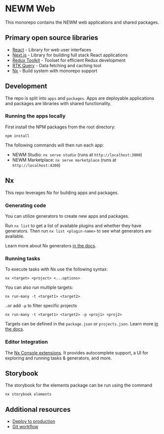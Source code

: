 # NEWM Web

This monorepo contains the NEWM web applications and shared packages.

## Primary open source libraries

- [React](https://react.dev/) - Library for web user interfaces
- [Next.js](https://nextjs.org/) - Library for building full stack React applications
- [Redux Toolkit](https://redux-toolkit.js.org/) - Toolset for efficient Redux development
- [RTK Query](https://redux-toolkit.js.org/rtk-query/overview) - Data fetching and caching tool
- [Nx](https://nx.dev) - Build system with monorepo support

## Development

The repo is split into `apps` and `packages`. Apps are deployable applications
and packages are libraries with shared functionality.

### Running the apps locally

First install the NPM packages from the root directory:

```
npm install
```

The following commands will then run each app:

- NEWM Studio: `nx serve studio` (runs at `http://localhost:3000`)
- NEWM Marketplace: `nx serve marketplace` (runs at `http://localhost:4200`)

## Nx

This repo leverages Nx for building apps and packages.

### Generating code

You can utilize generators to create new apps and packages.

Run `nx list` to get a list of available plugins and whether they have
generators. Then run `nx list <plugin-name>` to see what generators are available.

Learn more about Nx generators [in the docs](https://nx.dev/plugin-features/use-code-generators).

### Running tasks

To execute tasks with Nx use the following syntax:

```
nx <target> <project> <...options>
```

You can also run multiple targets:

```
nx run-many -t <target1> <target2>
```

..or add `-p` to filter specific projects

```
nx run-many -t <target1> <target2> -p <proj1> <proj2>
```

Targets can be defined in the `package.json` or `projects.json`. Learn
more [in the docs](https://nx.dev/core-features/run-tasks).

### Editor Integration

The [Nx Console extensions](https://nx.dev/nx-console). It provides
autocomplete support, a UI for exploring and running tasks & generators, and
more.

## Storybook

The storybook for the elements package can be run using the command

```
nx storybook elements
```

## Additional resources

- [Deploy to production](./docs/deploy-release.md)
- [Git workflow](./docs/git-workflow.md)

